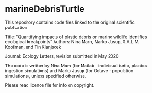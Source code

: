 # marineDebrisTurtle

This repository contains code files linked to the original scientific publication 

Title: "Quantifying impacts of plastic debris on marine wildlife identifies ecological breakpoints"
Authors: Nina Marn, Marko Jusup, S.A.L.M. Kooijman, and Tin Klanjscek

Journal: Ecology Letters, revision submitted in May 2020

The code is written by Nina Marn (for Matlab - individual turtle, plastics ingestion simulations) 
and Marko Jusup (for Octave - population simulations), unless specified otherwise. 

Please read licence file for info on copyright.




